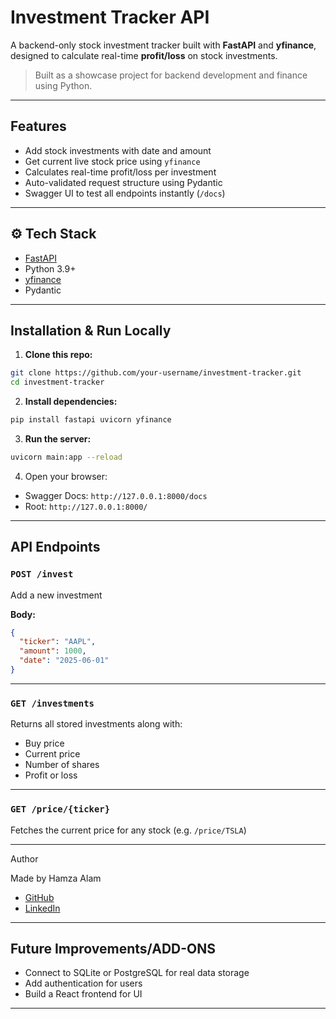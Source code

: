 
#  Investment Tracker API

A backend-only stock investment tracker built with **FastAPI** and **yfinance**, designed to calculate real-time **profit/loss** on stock investments.

>  Built as a showcase project for backend development and finance using Python.

---

##  Features

-  Add stock investments with date and amount
-  Get current live stock price using `yfinance`
-  Calculates real-time profit/loss per investment
-  Auto-validated request structure using Pydantic
-  Swagger UI to test all endpoints instantly (`/docs`)

---

## ⚙ Tech Stack

- [FastAPI](https://fastapi.tiangolo.com/)
- Python 3.9+
- [yfinance](https://pypi.org/project/yfinance/)
- Pydantic

---

##  Installation & Run Locally

1. **Clone this repo:**

```bash
git clone https://github.com/your-username/investment-tracker.git
cd investment-tracker
```

2. **Install dependencies:**

```bash
pip install fastapi uvicorn yfinance
```

3. **Run the server:**

```bash
uvicorn main:app --reload
```

4. Open your browser:
- Swagger Docs: `http://127.0.0.1:8000/docs`
- Root: `http://127.0.0.1:8000/`

---

##  API Endpoints

### `POST /invest`

Add a new investment

**Body:**
```json
{
  "ticker": "AAPL",
  "amount": 1000,
  "date": "2025-06-01"
}
```

---

### `GET /investments`

Returns all stored investments along with:

- Buy price
- Current price
- Number of shares
- Profit or loss

---

### `GET /price/{ticker}`

Fetches the current price for any stock (e.g. `/price/TSLA`)

---

 Author

Made by Hamza Alam

- [GitHub](https://github.com/21hamza)
- [LinkedIn](www.linkedin.com/in/hamza-alam005)

---

##  Future Improvements/ADD-ONS

- Connect to SQLite or PostgreSQL for real data storage
- Add authentication for users
- Build a React frontend for UI

---
